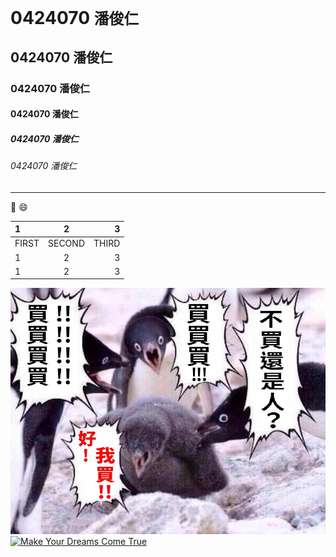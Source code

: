 # 0424070 `潘俊仁`
## 0424070 潘俊仁
### 0424070 潘俊仁
#### 0424070 潘俊仁
##### 0424070 潘俊仁
###### 0424070 潘俊仁
---
:fish_cake: :smile:

|1|2|3|
|:--|:--:|--:|
|FIRST|SECOND|THIRD|
|1|2|3|
|1|2|3|

![](CphH3zn.JPG)
[![Make Your Dreams Come True]()](https://www.youtube.com/watch?v=5-sfG8BV8wU)
